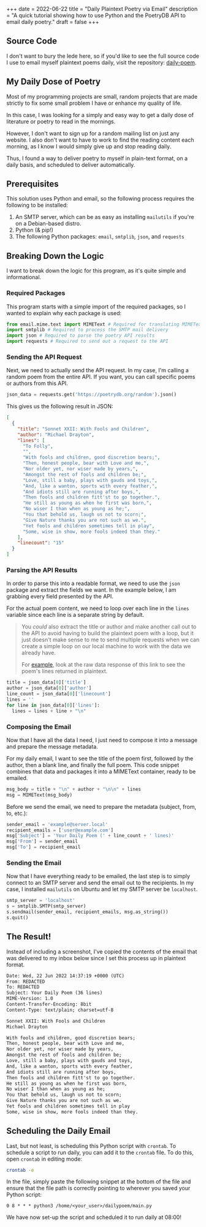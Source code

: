 +++
date = 2022-06-22
title = "Daily Plaintext Poetry via Email"
description = "A quick tutorial showing how to use Python and the PoetryDB API to email daily poetry."
draft = false
+++

## Source Code

I don't want to bury the lede here, so if you'd like to see the full source 
code I use to email myself plaintext poems daily, visit the repository: 
[daily-poem](https://sr.ht/~cmc/daily-poem/).

## My Daily Dose of Poetry

Most of my programming projects are small, random projects that are made 
strictly to fix some small problem I have or enhance my quality of life.

In this case, I was looking for a simply and easy way to get a daily dose of 
literature or poetry to read in the mornings.

However, I don't want to sign up for a random mailing list on just any website. 
I also don't want to have to work to find the reading content each morning, as I 
know I would simply give up and stop reading daily.

Thus, I found a way to deliver poetry to myself in plain-text format, on a daily 
basis, and scheduled to deliver automatically.

## Prerequisites

This solution uses Python and email, so the following process requires the 
following to be installed:

1. An SMTP server, which can be as easy as installing `mailutils` if you're on 
a Debian-based distro.
2. Python (& pip!)
3. The following Python packages: `email`, `smtplib`, `json`, and `requests`

## Breaking Down the Logic

I want to break down the logic for this program, as it's quite simple and 
informational.

### Required Packages

This program starts with a simple import of the required packages, so I wanted 
to explain why each package is used:

```py
from email.mime.text import MIMEText # Required for translating MIMEText
import smtplib # Required to process the SMTP mail delivery
import json # Required to parse the poetry API results
import requests # Required to send out a request to the API
```

### Sending the API Request

Next, we need to actually send the API request. In my case, I'm calling a random 
poem from the entire API. If you want, you can call specific poems or authors 
from this API.

```py
json_data = requests.get('https://poetrydb.org/random').json()
```

This gives us the following result in JSON:

```json
[
  {
    "title": "Sonnet XXII: With Fools and Children",
    "author": "Michael Drayton",
    "lines": [
      "To Folly",
      "",
      "With fools and children, good discretion bears;",
      "Then, honest people, bear with Love and me,",
      "Nor older yet, nor wiser made by years,",
      "Amongst the rest of fools and children be;",
      "Love, still a baby, plays with gauds and toys,",
      "And, like a wanton, sports with every feather,",
      "And idiots still are running after boys,",
      "Then fools and children fitt'st to go together.",
      "He still as young as when he first was born,",
      "No wiser I than when as young as he;",
      "You that behold us, laugh us not to scorn;",
      "Give Nature thanks you are not such as we.",
      "Yet fools and children sometimes tell in play",
      "Some, wise in show, more fools indeed than they."
    ],
    "linecount": "15"
  }
]
```

### Parsing the API Results

In order to parse this into a readable format, we need to use the `json` package 
and extract the fields we want. In the example below, I am grabbing every field 
presented by the API.

For the actual poem content, we need to loop over each line in the `lines` 
variable since each line is a separate string by default.

> You *could* also extract the title or author and make another call out to the 
> API to avoid having to build the plaintext poem with a loop, but it just 
> doesn't make sense to me to send multiple requests when we can create a simple 
> loop on our local machine to work with the data we already have.
>
> For 
> [example](https://poetrydb.org/title/Sonnet%20XXII:%20With%20Fools%20and%20Children/lines.text), 
> look at the raw data response of this link to see the poem's lines returned 
> in plaintext.

```py
title = json_data[0]['title']
author = json_data[0]['author']
line_count = json_data[0]['linecount']
lines = ''
for line in json_data[0]['lines']:
  lines = lines + line + "\n"
```

### Composing the Email

Now that I have all the data I need, I just need to compose it into a message 
and prepare the message metadata.

For my daily email, I want to see the title of the poem first, followed by the 
author, then a blank line, and finally the full poem. This code snippet combines 
that data and packages it into a MIMEText container, ready to be emailed.

```py
msg_body = title + "\n" + author + "\n\n" + lines
msg = MIMEText(msg_body)
```

Before we send the email, we need to prepare the metadata (subject, from, to, 
etc.):

```py
sender_email = 'example@server.local'
recipient_emails = ['user@example.com']
msg['Subject'] = 'Your Daily Poem (' + line_count + ' lines)'
msg['From'] = sender_email
msg['To'] = recipient_email
```

### Sending the Email

Now that I have everything ready to be emailed, the last step is to simply 
connect to an SMTP server and send the email out to the recipients. In my case, 
I installed `mailutils` on Ubuntu and let my SMTP server be `localhost`.

```py
smtp_server = 'localhost'
s = smtplib.SMTP(smtp_server)
s.sendmail(sender_email, recipient_emails, msg.as_string())
s.quit()
```

## The Result!

Instead of including a screenshot, I've copied the contents of the email that 
was delivered to my inbox below since I set this process up in plaintext format.

```txt
Date: Wed, 22 Jun 2022 14:37:19 +0000 (UTC)
From: REDACTED
To: REDACTED
Subject: Your Daily Poem (36 lines)
MIME-Version: 1.0
Content-Transfer-Encoding: 8bit
Content-Type: text/plain; charset=utf-8

Sonnet XXII: With Fools and Children
Michael Drayton

With fools and children, good discretion bears;
Then, honest people, bear with Love and me,
Nor older yet, nor wiser made by years,
Amongst the rest of fools and children be;
Love, still a baby, plays with gauds and toys,
And, like a wanton, sports with every feather,
And idiots still are running after boys,
Then fools and children fitt'st to go together.
He still as young as when he first was born,
No wiser I than when as young as he;
You that behold us, laugh us not to scorn;
Give Nature thanks you are not such as we.
Yet fools and children sometimes tell in play
Some, wise in show, more fools indeed than they.
```

## Scheduling the Daily Email

Last, but not least, is scheduling this Python script with `crontab`. To 
schedule a script to run daily, you can add it to the `crontab` file. To do 
this, open `crontab` in editing mode:

```sh
crontab -e
```

In the file, simply paste the following snippet at the bottom of the file and 
ensure that the file path is correctly pointing to wherever you saved your 
Python script:

```config
0 8 * * * python3 /home/<your_user>/dailypoem/main.py
```

We have now set-up the script and scheduled it to run daily at 08:00!
